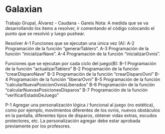 # Galaxian
Trabajo Grupal, Álvarez - Caudana - Gareis 
Nota: A medida que se va desarrollando los items a resolver, ir comentando el código colocando el punto que se resolvió y luego pushear.

Resolver
A-1 Funciones que se ejecutan una única vez (A):
A-2 Programación de la función “generarTablero”.
A-3 Programación de la función “inicializarNave”.
A-4 Programación de la función “inicializarOvnis”.

Funciones que se ejecutan por cada ciclo del juego(B):
B-1 Programación de la función “actualizarTablero”
B-2 Programación de la función “crearDisparoNave”
B-3 Programación de la función “crearDisparoOvni”
B-4 Programación de la función “liberarOvni”
B-5 Programación de la función “calcularNuevaPosicionOvnisLiberados”
B-6 Programación de la función “calcularNuevasPosicionesDisparos”
B-7 Programación de la función “verificarEstadoDeJuego”

P-1 Agregar una personalización lógica / funcional al juego (no estética), como por ejemplo, movimientos diferentes de los ovnis, nuevos obstáculos en la pantalla, diferentes tipos de disparos, obtener vidas extras, escudos protectores, etc. La personalización agregar debe estar aprobada previamente por los profesores.
